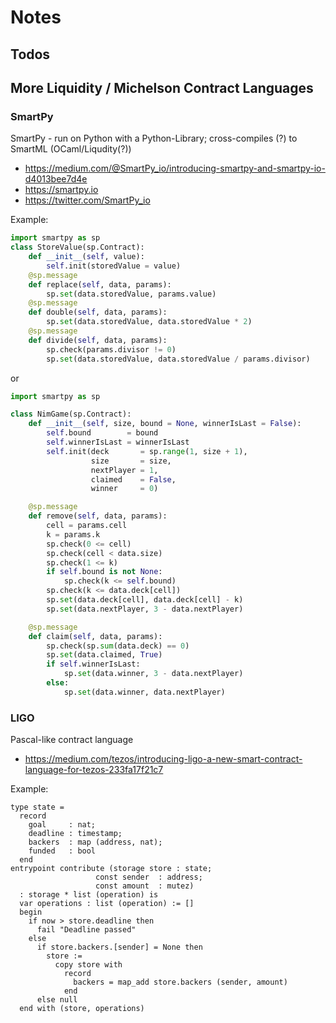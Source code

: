 # Notes


## Todos



## More Liquidity / Michelson Contract Languages

### SmartPy

SmartPy - run on Python with a Python-Library; cross-compiles (?) to SmartML (OCaml/Liqudity(?))

- <https://medium.com/@SmartPy_io/introducing-smartpy-and-smartpy-io-d4013bee7d4e>
- <https://smartpy.io>
- <https://twitter.com/SmartPy_io>

Example:

``` python
import smartpy as sp
class StoreValue(sp.Contract):
    def __init__(self, value):
        self.init(storedValue = value)
    @sp.message
    def replace(self, data, params):
        sp.set(data.storedValue, params.value)
    @sp.message
    def double(self, data, params):
        sp.set(data.storedValue, data.storedValue * 2)
    @sp.message
    def divide(self, data, params):
        sp.check(params.divisor != 0)
        sp.set(data.storedValue, data.storedValue / params.divisor)
```

or

``` python
import smartpy as sp

class NimGame(sp.Contract):
    def __init__(self, size, bound = None, winnerIsLast = False):
        self.bound        = bound
        self.winnerIsLast = winnerIsLast
        self.init(deck       = sp.range(1, size + 1),
                  size       = size,
                  nextPlayer = 1,
                  claimed    = False,
                  winner     = 0)

    @sp.message
    def remove(self, data, params):
        cell = params.cell
        k = params.k
        sp.check(0 <= cell)
        sp.check(cell < data.size)
        sp.check(1 <= k)
        if self.bound is not None:
            sp.check(k <= self.bound)
        sp.check(k <= data.deck[cell])
        sp.set(data.deck[cell], data.deck[cell] - k)
        sp.set(data.nextPlayer, 3 - data.nextPlayer)

    @sp.message
    def claim(self, data, params):
        sp.check(sp.sum(data.deck) == 0)
        sp.set(data.claimed, True)
        if self.winnerIsLast:
            sp.set(data.winner, 3 - data.nextPlayer)
        else:
            sp.set(data.winner, data.nextPlayer)
```


###  LIGO

Pascal-like contract language

- <https://medium.com/tezos/introducing-ligo-a-new-smart-contract-language-for-tezos-233fa17f21c7>


Example:

```
type state =
  record
    goal     : nat;
    deadline : timestamp;
    backers  : map (address, nat);
    funded   : bool
  end
entrypoint contribute (storage store : state;
                   const sender  : address;
                   const amount  : mutez)
  : storage * list (operation) is
  var operations : list (operation) := []
  begin
    if now > store.deadline then
      fail "Deadline passed"
    else
      if store.backers.[sender] = None then
        store :=
          copy store with
            record
              backers = map_add store.backers (sender, amount)
            end
      else null
  end with (store, operations)
```

